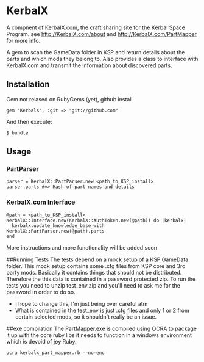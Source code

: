 # KerbalX

A compnent of KerbalX.com, the craft sharing site for the Kerbal Space Program.
see http://KerbalX.com/about and http://KerbalX.com/PartMapper for more info.


A gem to scan the GameData folder in KSP and return details about the parts and which mods they belong to.
Also provides a class to interface with KerbalX.com and transmit the information about discovered parts.


## Installation
Gem not relased on RubyGems (yet), github install

    gem "KerbalX", :git => "git://github.com"

And then execute:

    $ bundle

## Usage

### PartParser

    parser = KerbalX::PartParser.new <path_to_KSP_install>
    parser.parts #=> Hash of part names and details 
      
### KerbalX.com Interface      

    @path = <path_to_KSP_install>
    KerbalX::Interface.new(KerbalX::AuthToken.new(@path)) do |kerbalx|
      kerbalx.update_knowledge_base_with KerbalX::PartParser.new(@path).parts
    end
    
More instructions and more functionality will be added soon    



##Running Tests
The tests depend on a mock setup of a KSP GameData folder.  This mock setup contains some .cfg files from KSP core and 3rd party mods.
Basically it contains things that should not be distributed.  Therefore the this data is contained in a password protected zip.
To run the tests you need to unzip test_env.zip and you'll need to ask me for the password in order to do so.

- I hope to change this, I'm just being over careful atm
- What is contained in the test_env is just .cfg files and only 1 or 2 from certain selected mods, so it shouldn't really be an issue.


##exe compilation
The PartMapper.exe is compiled using OCRA to package it up with the core ruby libs it needs to function in a windows environment which is devoid of ~~joy~~ Ruby.
    
    ocra kerbalx_part_mapper.rb --no-enc
